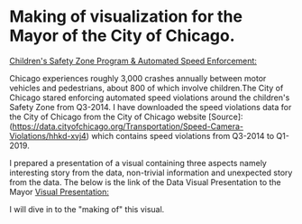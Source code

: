 # Making of visualization for the Mayor of the City of Chicago.

[Children's Safety Zone Program & Automated Speed Enforcement:](https://www.chicago.gov/city/en/depts/cdot/supp_info/children_s_safetyzoneporgramautomaticspeedenforcement.html)

Chicago experiences roughly 3,000 crashes annually between motor vehicles and pedestrians, about 800 of which involve children.The City of Chicago stared enforcing automated speed violations around the children's Safety Zone from Q3-2014. I have downloaded the speed violations data for the City of Chicago from the City of Chicago website [Source]:(https://data.cityofchicago.org/Transportation/Speed-Camera-Violations/hhkd-xvj4) which contains speed violations from Q3-2014 to Q1-2019.

I prepared a presentation of a visual containing three aspects namely interesting story from the data, non-trivial information and unexpected story from the data. The below is the link of the Data Visual Presentation to the Mayor [Visual Presentation:](https://public.tableau.com/profile/srinivasan.vasudevan#!/vizhome/InduvidualProject-ThreeAspects/ThreeAspects)

I will dive in to the "making of" this visual.


